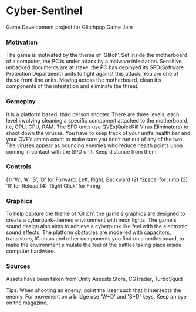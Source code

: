 # Cyber-Sentinel
Game Development project for Glitchpop Game Jam

### Motivation
The game is motivated by the theme of ‘Glitch’, Set inside the motherboard of a
computer, the PC is under attack by a malware infestation. Sensitive unbacked documents
are at stake, the PC has deployed its SPD(Software Protection Department) units to fight
against this attack. You are one of these front-line units.
Moving across the motherboard, clean it’s components of the infestation and eliminate the
threat.

### Gameplay
It is a platform based, third person shooter. There are three levels, each level
involving cleaning a specific component attached to the motherboard, i.e, GPU, CPU, RAM.
The SPD units use QVEs(QuickKill Virus Eliminators) to shoot down the viruses.
You have to keep track of your unit’s health bar and your QVE’s ammo count to make sure
you don’t run out of any of the two.
The viruses appear as bouncing enemies who reduce health points upon coming in contact
with the SPD unit. Keep distance from them.

### Controls
(1) ‘W’, ‘A’, ‘S’, ‘D’ for Forward, Left, Right, Backward
(2) ‘Space’ for jump
(3) ‘R’ for Reload
(4) ‘Right Click’ for Firing

### Graphics
To help capture the theme of ‘Glitch’, the game's graphics are designed to
create a cyberpunk-themed environment with neon lights. The game's sound design also
aims to achieve a cyberpunk like feel with the electronic sound effects.
The platform obstacles are modelled with capacitors, transistors, IC chips and other
components you find on a motherboard, to make the environment simulate the feel of the
battles taking place inside computer hardware.

### Sources
Assets have been taken from Unity Assests Store, CGTrader, TurboSquid

Tips: When shooting an enemy, point the laser such that it intersects the enemy.
For movement on a bridge use 'W+D' and 'S+D' keys.
Keep an eye on the magazine.
